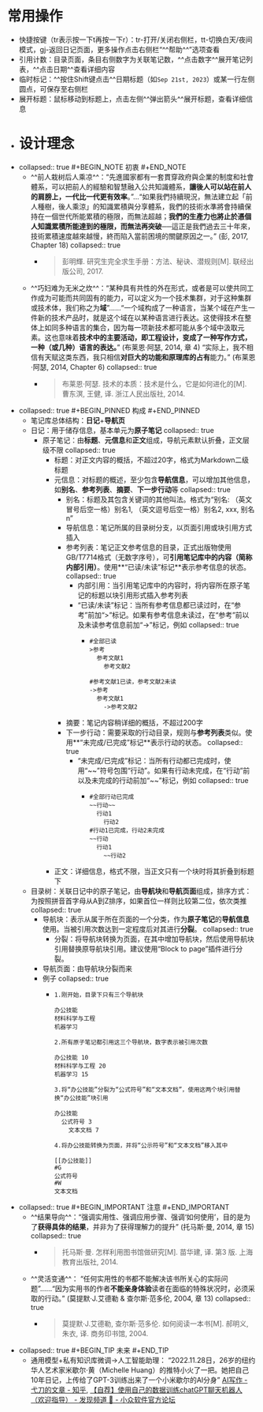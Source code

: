 # 常用操作
- 快捷按键（tr表示按一下t再按一下r）：tr-打开/关闭右侧栏，tt-切换白天/夜间模式，gj-返回日记页面，更多操作点击右侧栏“^^帮助^^”选项查看
- 引用计数：目录页面，条目右侧数字为关联笔记数，^^点击数字^^展开笔记列表，^^点击日期^^查看详细内容
- 临时标记：^^按住Shift键点击^^日期标题（如`Sep 21st, 2023`）或某一行左侧圆点，可保存至右侧栏
- 展开标题：鼠标移动到标题上，点击左侧^^弹出箭头^^展开标题，查看详细信息
- # 设计理念
- collapsed:: true
  #+BEGIN_NOTE
  初衷
  #+END_NOTE
	- ^^前人栽树后人乘凉^^：“先進國家都有一套貫穿政府與企業的制度和社會體系，可以把前人的經驗和智慧融入公共知識體系，**讓後人可以站在前人的肩膀上，一代比一代更有效率**。”...“如果我們持續現況，無法建立起「前人種樹，後人乘涼」的知識累積與分享體系，我們的技術水準將會持續保持在一個世代所能累積的極限，而無法超越；**我們的生產力也將止於憑個人知識累積所能達到的極限，而無法再突破**──這正是我們過去三十年來，技術累積速度越來越慢，終而陷入當前困境的關鍵原因之一。” (彭, 2017, Chapter 18)
	  collapsed:: true
		- >彭明輝. 研究生完全求生手册：方法、秘诀、潜规则[M]. 联经出版公司, 2017.
	- ^^巧妇难为无米之炊^^：“某种具有共性的外在形式，或者是可以使共同工作成为可能而共同固有的能力，可以定义为一个技术集群，对于这种集群或技术体，我们称之为**域**”……“一个域构成了一种语言，当某个域在产生一件新的技术产品时，就是这个域在以某种语言进行表达。这使得技术在整体上如同多种语言的集合，因为每一项新技术都可能从多个域中汲取元素。这也意味着**技术中的主要活动，即工程设计，变成了一种写作方式，一种（或几种）语言的表达。**” (布莱恩·阿瑟, 2014, 章 4) “实际上，我不相信有天赋这类东西，我只相信**对巨大的功能和原理库的占有**能力。” (布莱恩·阿瑟, 2014, Chapter 6)
	  collapsed:: true
		- > 布莱恩·阿瑟. 技术的本质：技术是什么，它是如何进化的[M]. 曹东溟, 王健, 译. 浙江人民出版社, 2014.
- collapsed:: true
  #+BEGIN_PINNED
  构成
  #+END_PINNED
	- 笔记库总体结构：**日记**+**导航页**
	- 日记：用于储存信息，基本单元为**原子笔记**
	  collapsed:: true
		- 原子笔记：由**标题**、**元信息**和**正文**组成，导航元素默认折叠，正文层级不限
		  collapsed:: true
			- 标题：对正文内容的概括，不超过20字，格式为Markdown二级标题
			- 元信息：对标题的概述，至少包含**导航信息**，可以增加其他信息，如**别名**、**参考列表**、**摘要**、**下一步行动**等
			  collapsed:: true
				- 别名：标题及其包含关键词的其他叫法。格式为“别名: （英文冒号后空一格）别名1, （英文逗号后空一格）别名2, xxx, 别名n”
				- 导航信息：笔记所属的目录树分支，以页面引用或块引用方式插入
				- 参考列表：笔记正文参考信息的目录，正式出版物使用GB/T7714格式（无数字序号），可**引用笔记库中的内容（简称内部引用）**。使用**“已读/未读”标记**表示参考信息的状态。
				  collapsed:: true
					- 内部引用：当引用笔记库中的内容时，将内容所在原子笔记的标题以块引用形式插入参考列表
					- “已读/未读”标记：当所有参考信息都已读过时，在“参考”前加“>”标记。如果有参考信息未读过，在“参考”前以及未读参考信息前加“->”标记，例如
					  collapsed:: true
						- ``` 
						  #全部已读
						  >参考
						  	参考文献1
						      参考文献2
						  
						  #参考文献1已读，参考文献2未读    
						  ->参考
						  	参考文献1
						      ->参考文献2
						  ```
				- 摘要：笔记内容稍详细的概括，不超过200字
				- 下一步行动：需要采取的行动目录，规则与**参考列表**类似。使用**“未完成/已完成”标记**表示行动的状态。
				  collapsed:: true
					- “未完成/已完成”标记：当所有行动都已完成时，使用“~~”符号包围“行动”。如果有行动未完成，在“行动”前以及未完成的行动前加“\~\~”标记，例如
					  collapsed:: true
						- ``` 
						  #全部行动已完成
						  ~~行动~~
						  	行动1
						      行动2
						  #行动1已完成，行动2未完成
						  ~~行动
						  	行动1
						      ~~行动2
						  ```
			- 正文：详细信息，格式不限，当正文只有一个块时将其折叠到标题下
	- 目录树：关联日记中的原子笔记，由**导航块**和**导航页面**组成，排序方式：为按照拼音首字母从A到Z排序，如果首位一样则比较第二位，依次类推
	  collapsed:: true
		- 导航块：表示从属于所在页面的一个分类，作为**原子笔记**的**导航信息**使用。当被引用次数达到一定程度后对其进行**分裂**。
		  collapsed:: true
			- 分裂：将导航块转换为页面，在其中增加导航块，然后使用导航块引用替换原导航块引用。建议使用“Block to page”插件进行分裂。
		- 导航页面：由导航块分裂而来
		- 例子
		  collapsed:: true
			- ``` 
			  1.刚开始，目录下只有三个导航块
			  
			  办公技能
			  材料科学与工程
			  机器学习
			  
			  2.所有原子笔记都引用这三个导航块，数字表示被引用次数
			  
			  办公技能 10
			  材料科学与工程 20
			  机器学习 15
			  
			  3.将“办公技能”分裂为“公式符号”和“文本文档”，使用这两个块引用替换“办公技能”块引用
			  
			  办公技能
			  	公式符号 3
			      文本文档 7
			  
			  4.将办公技能转换为页面，并将“公示符号”和“文本文档”移入其中
			  
			  [[办公技能]]
			  #G
			  公式符号
			  #W
			  文本文档
			  ```
- collapsed:: true
  #+BEGIN_IMPORTANT
  注意
  #+END_IMPORTANT
	- ^^结果导向^^：“强调实用性、强调应用步骤、强调‘如何使用’，目的是为了**获得具体的结果**，并非为了获得理解力的提升” (托马斯·曼, 2014, 章 15)
	  collapsed:: true
		- >托马斯·曼. 怎样利用图书馆做研究[M]. 苗华建, 译. 第3 版. 上海教育出版社, 2014.
	- ^^灵活变通^^： “任何实用性的书都不能解决该书所关心的实际问题”……“因为实用书的作者**不能亲身体验**读者在面临的特殊状况时，必须采取的行动。” (莫提默·J.艾德勒 & 查尔斯·范多伦, 2004, 章 13)
	  collapsed:: true
		- >莫提默·J.艾德勒, 查尔斯·范多伦. 如何阅读一本书[M]. 郝明义, 朱衣, 译. 商务印书馆, 2004.
- collapsed:: true
  #+BEGIN_TIP
  未来
  #+END_TIP
	- 通用模型+私有知识库微调->人工智能助理： “2022.11.28日，26岁的纽约华人艺术家米歇尔·黄（Michelle Huang）的推特小火了一把。她把自己10年日记，上传给了GPT-3训练出来了一个小米歇尔的AI分身” [AI写作 - 弋刀的文章 - 知乎](https://zhuanlan.zhihu.com/p/589633422), [【自荐】使用自己的数据训练chatGPT聊天机器人（欢迎指导） - 发现频道 🔎 - 小众软件官方论坛](https://meta.appinn.net/t/topic/42209)
